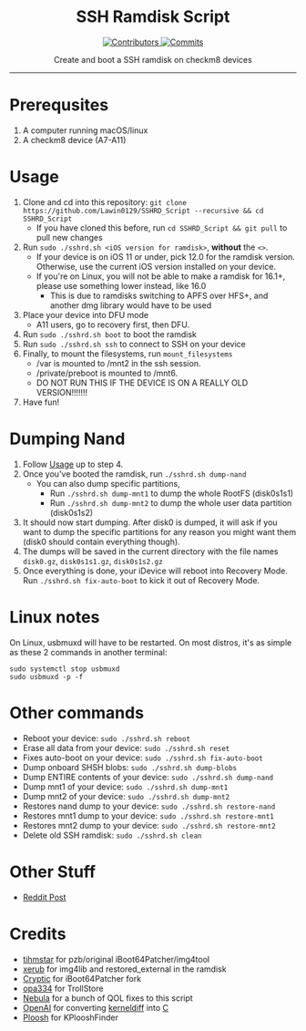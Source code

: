 <h1 align="center">SSH Ramdisk Script</h1>
<p align="center">
  <a href="https://github.com/verygenericname/SSHRD_Script/graphs/contributors" target="_blank">
    <img src="https://img.shields.io/github/contributors/verygenericname/SSHRD_Script.svg" alt="Contributors">
  </a>
  <a href="https://github.com/verygenericname/SSHRD_Script/commits/main" target="_blank">
    <img src="https://img.shields.io/github/commit-activity/w/verygenericname/SSHRD_Script.svg" alt="Commits">
  </a>
</p>

<p align="center">
Create and boot a SSH ramdisk on checkm8 devices
</p>

---

# Prerequsites

1. A computer running macOS/linux
2. A checkm8 device (A7-A11)

# Usage

1. Clone and cd into this repository: `git clone https://github.com/Lawin0129/SSHRD_Script --recursive && cd SSHRD_Script`
    - If you have cloned this before, run `cd SSHRD_Script && git pull` to pull new changes
2. Run `sudo ./sshrd.sh <iOS version for ramdisk>`, **without** the `<>`.
    - If your device is on iOS 11 or under, pick 12.0 for the ramdisk version. Otherwise, use the current iOS version installed on your device.
    - If you're on Linux, you will not be able to make a ramdisk for 16.1+, please use something lower instead, like 16.0
        - This is due to ramdisks switching to APFS over HFS+, and another dmg library would have to be used
3. Place your device into DFU mode
    - A11 users, go to recovery first, then DFU.
4. Run `sudo ./sshrd.sh boot` to boot the ramdisk
5. Run `sudo ./sshrd.sh ssh` to connect to SSH on your device
6. Finally, to mount the filesystems, run `mount_filesystems`  
    - /var is mounted to /mnt2 in the ssh session.
    - /private/preboot is mounted to /mnt6.
    - DO NOT RUN THIS IF THE DEVICE IS ON A REALLY OLD VERSION!!!!!!!
7. Have fun!

# Dumping Nand
1. Follow [Usage](https://github.com/Lawin0129/SSHRD_Script?tab=readme-ov-file#usage) up to step 4.
2. Once you've booted the ramdisk, run `./sshrd.sh dump-nand`
    - You can also dump specific partitions,
        - Run `./sshrd.sh dump-mnt1` to dump the whole RootFS (disk0s1s1)
        - Run `./sshrd.sh dump-mnt2` to dump the whole user data partition (disk0s1s2)
3. It should now start dumping. After disk0 is dumped, it will ask if you want to dump the specific partitions for any reason you might want them (disk0 should contain everything though).
4. The dumps will be saved in the current directory with the file names `disk0.gz`, `disk0s1s1.gz`, `disk0s1s2.gz`
5. Once everything is done, your iDevice will reboot into Recovery Mode. Run `./sshrd.sh fix-auto-boot` to kick it out of Recovery Mode.

# Linux notes

On Linux, usbmuxd will have to be restarted. On most distros, it's as simple as these 2 commands in another terminal:
```
sudo systemctl stop usbmuxd
sudo usbmuxd -p -f
```

# Other commands

- Reboot your device: `sudo ./sshrd.sh reboot`
- Erase all data from your device: `sudo ./sshrd.sh reset`
- Fixes auto-boot on your device: `sudo ./sshrd.sh fix-auto-boot`
- Dump onboard SHSH blobs: `sudo ./sshrd.sh dump-blobs`
- Dump ENTIRE contents of your device: `sudo ./sshrd.sh dump-nand`
- Dump mnt1 of your device: `sudo ./sshrd.sh dump-mnt1`
- Dump mnt2 of your device: `sudo ./sshrd.sh dump-mnt2`
- Restores nand dump to your device: `sudo ./sshrd.sh restore-nand`
- Restores mnt1 dump to your device: `sudo ./sshrd.sh restore-mnt1`
- Restores mnt2 dump to your device: `sudo ./sshrd.sh restore-mnt2`
- Delete old SSH ramdisk: `sudo ./sshrd.sh clean`

# Other Stuff

- [Reddit Post](https://www.reddit.com/r/jailbreak/comments/wgiye1/free_release_ssh_ramdisk_creator_for_iphones_ipad/)

# Credits

- [tihmstar](https://github.com/tihmstar) for pzb/original iBoot64Patcher/img4tool
- [xerub](https://github.com/xerub) for img4lib and restored_external in the ramdisk
- [Cryptic](https://github.com/Cryptiiiic) for iBoot64Patcher fork
- [opa334](https://github.com/opa334) for TrollStore
- [Nebula](https://github.com/itsnebulalol) for a bunch of QOL fixes to this script
- [OpenAI](https://chat.openai.com/chat) for converting [kerneldiff](https://github.com/mcg29/kerneldiff) into [C](https://github.com/verygenericname/kerneldiff_C)
- [Ploosh](https://github.com/plooshi) for KPlooshFinder
